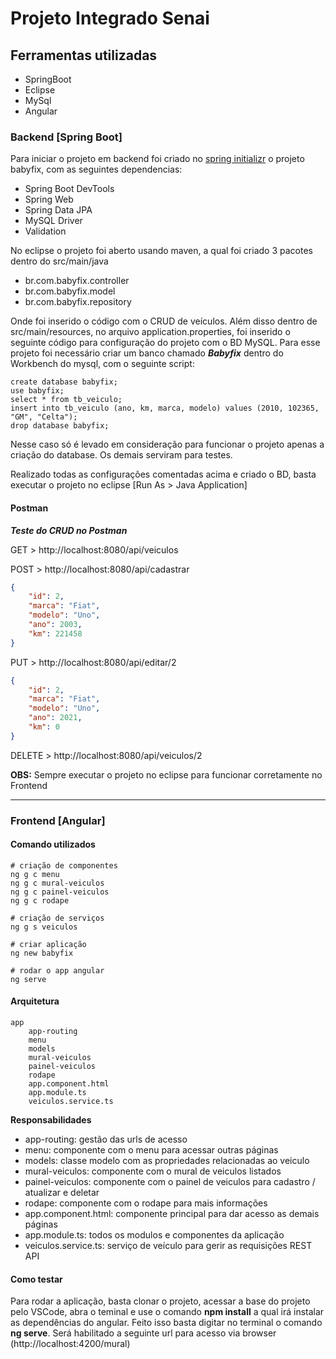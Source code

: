 # Projeto Integrado Senai



## Ferramentas utilizadas

* SpringBoot
* Eclipse
* MySql
* Angular



### Backend [Spring Boot]

Para iniciar o projeto em backend foi criado no [spring initializr](https://start.spring.io/) o projeto babyfix, com as seguintes dependencias:

* Spring Boot DevTools
* Spring Web
* Spring Data JPA
* MySQL Driver
* Validation

No eclipse o projeto foi aberto usando maven, a qual foi criado 3 pacotes dentro do src/main/java

* br.com.babyfix.controller
* br.com.babyfix.model
* br.com.babyfix.repository

Onde foi inserido o código com o CRUD de veículos. Além disso dentro de src/main/resources, no arquivo application.properties, foi inserido o seguinte código para configuração do projeto com o BD MySQL. Para esse projeto foi necessário criar um banco chamado ***Babyfix*** dentro do Workbench do mysql, com o seguinte script:

```mysql
create database babyfix;
use babyfix;
select * from tb_veiculo;
insert into tb_veiculo (ano, km, marca, modelo) values (2010, 102365, "GM", "Celta");
drop database babyfix;
```

Nesse caso só é levado em consideração para funcionar o projeto apenas a criação do database. Os demais serviram para testes.

Realizado todas as configurações comentadas acima e criado o BD, basta executar o projeto no eclipse [Run As > Java Application]

#### Postman

***Teste do CRUD no Postman***

GET > http://localhost:8080/api/veiculos

POST > http://localhost:8080/api/cadastrar

```json
{
    "id": 2,
    "marca": "Fiat",
    "modelo": "Uno",
    "ano": 2003,
    "km": 221458
}
```

PUT > http://localhost:8080/api/editar/2

```json
{
    "id": 2,
    "marca": "Fiat",
    "modelo": "Uno",
    "ano": 2021,
    "km": 0
}
```

DELETE > http://localhost:8080/api/veiculos/2



**OBS:** Sempre executar o projeto no eclipse para funcionar corretamente no Frontend

----

### Frontend [Angular]

#### Comando utilizados 

```
# criação de componentes
ng g c menu
ng g c mural-veiculos
ng g c painel-veiculos
ng g c rodape

# criação de serviços
ng g s veiculos

# criar aplicação
ng new babyfix

# rodar o app angular
ng serve
```



#### Arquitetura

````
app
	app-routing
	menu
	models
	mural-veiculos
	painel-veiculos
	rodape
	app.component.html
	app.module.ts
	veiculos.service.ts
````

**Responsabilidades**

* app-routing: gestão das urls de acesso
* menu: componente com o menu para acessar outras páginas
* models: classe modelo com as propriedades relacionadas ao veiculo
* mural-veiculos: componente com o mural de veiculos listados
* painel-veiculos: componente com o painel de veiculos para cadastro / atualizar e deletar
* rodape: componente com o rodape para mais informações
* app.component.html: componente principal para dar acesso as demais páginas
* app.module.ts: todos os modulos e componentes da aplicação
* veiculos.service.ts: serviço de veículo para gerir as requisições REST API



#### Como testar

Para rodar a aplicação, basta clonar o projeto, acessar a base do projeto pelo VSCode, abra o teminal e use o comando **npm install** a qual irá instalar as dependências do angular. Feito isso basta digitar no terminal o comando **ng serve**. Será habilitado a seguinte url para acesso via browser (http://localhost:4200/mural)

